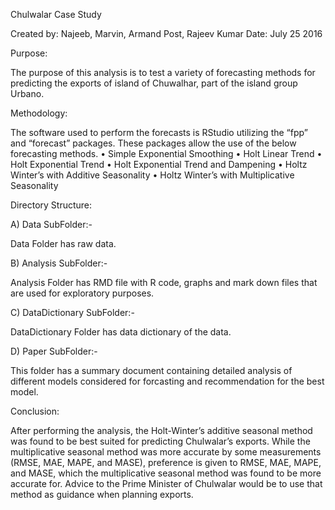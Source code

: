 Chulwalar Case Study

Created by: Najeeb, Marvin, Armand Post, Rajeev Kumar
Date: July 25 2016

Purpose:

The purpose of this analysis is to test a variety of forecasting methods for predicting the exports of island of Chuwalhar, part of the island group Urbano.  

Methodology:

The software used to perform the forecasts is RStudio utilizing the “fpp” and “forecast” packages.  These packages allow the use of the below forecasting methods.
•	Simple Exponential Smoothing
•	Holt Linear Trend
•	Holt Exponential Trend
•	Holt Exponential Trend and Dampening
•	Holtz Winter’s with Additive Seasonality
•	Holtz Winter’s with Multiplicative Seasonality


Directory Structure:

A) Data SubFolder:-

Data Folder has raw data.

B) Analysis SubFolder:-

Analysis Folder has RMD file with R code, graphs and mark down files that are used for exploratory purposes.

C) DataDictionary SubFolder:-

DataDictionary Folder has data dictionary of the data.

D) Paper SubFolder:-

This folder has a summary document containing detailed analysis of different models considered for forcasting and recommendation for the best model.


Conclusion:

After performing the analysis, the Holt-Winter’s additive seasonal method was found to be best suited for predicting Chulwalar’s exports.  While the multiplicative seasonal method was more accurate by some measurements (RMSE, MAE, MAPE, and MASE), preference is given to RMSE, MAE, MAPE, and MASE, which the multiplicative seasonal method was found to be more accurate for.  Advice to the Prime Minister of Chulwalar would be to use that method as guidance when planning exports.